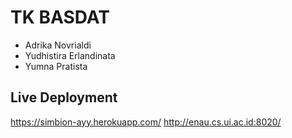 # TK BASDAT
- Adrika Novrialdi
- Yudhistira Erlandinata
- Yumna Pratista

## Live Deployment
https://simbion-ayy.herokuapp.com/
http://enau.cs.ui.ac.id:8020/
